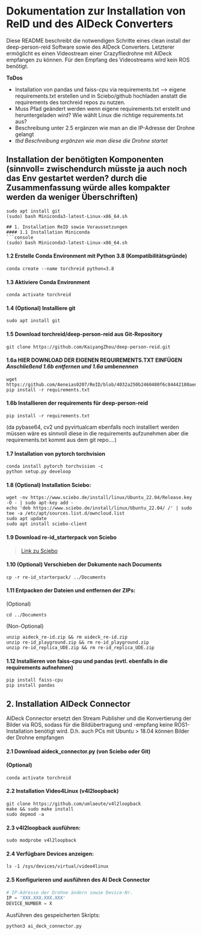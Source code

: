 # __Dokumentation zur Installation von ReID und des AIDeck Converters__

Diese README beschreibt die notwendigen Schritte eines clean install der deep-person-reid Software sowie des AIDeck Converters.
Letzterer ermöglicht es einen Videostream einer Crazyfliedrohne mit AIDeck empfangen zu können. Für den Empfang des Videostreams wird kein ROS benötigt.

__ToDos__  
- Installation von pandas und faiss-cpu via requirements.txt --> eigene requirements.txt erstellen und in Sciebo/github hochladen anstatt die requirements des torchreid repos zu nutzen.
- Muss Pfad geändert werden wenn eigene requirements.txt erstellt und heruntergeladen wird? Wie wählt Linux die richtige requirements.txt aus?
- Beschreibung unter 2.5 ergänzen wie man an die IP-Adresse der Drohne gelangt
- *tbd Beschreibung ergänzen wie man diese die Drohne startet*
## Installation der benötigten Komponenten (sinnvoll= zwischendurch müsste ja auch noch das Env gestartet werden? durch die Zusammenfassung würde alles kompakter werden da weniger Überschriften)
```console
sudo apt install git
(sudo) bash Miniconda3-latest-Linux-x86_64.sh

## 1. Installation ReID sowie Voraussetzungen
#### 1.1 Installation Miniconda
```console
(sudo) bash Miniconda3-latest-Linux-x86_64.sh
```
#### 1.2 Erstelle Conda Environment mit Python 3.8 (Kompatibilitätsgründe)
```console
conda create --name torchreid python=3.8
```
#### 1.3 Aktiviere Conda Environment
```console
conda activate torchreid
```
#### 1.4 (Optional) Installiere git
```console
sudo apt install git
```
#### 1.5 Download torchreid/deep-person-reid aus Git-Repository
```console
git clone https://github.com/KaiyangZhou/deep-person-reid.git
```

#### 1.6a HIER DOWNLOAD DER EIGENEN REQUIREMENTS.TXT EINFÜGEN *Anschließend 1.6b entfernen und 1.6a umbenennen*
```console
wget https://github.com/Aeneias0207/ReID/blob/4032a250b2460480f6c84442180aedf904faee21/requirements.txt
pip install -r requirements.txt
```

#### 1.6b Installieren der requirements für deep-person-reid
```console
pip install -r requirements.txt
```
(da pybase64, cv2 und pyvirtualcam ebenfalls noch installiert werden müssen wäre es sinnvoll diese in die requirements aufzunehmen aber die requirements.txt kommt aus dem git repo....)
#### 1.7 Installation von pytorch torchvision
```console
conda install pytorch torchvision -c
python setup.py develoop
```
#### 1.8 (Optional) Installation Sciebo:
```console
wget -nv https://www.sciebo.de/install/linux/Ubuntu_22.04/Release.key -O - | sudo apt-key add -
echo 'deb https://www.sciebo.de/install/linux/Ubuntu_22.04/ /' | sudo tee -a /etc/apt/sources.list.d/owncloud.list
sudo apt update
sudo apt install sciebo-client
```

#### 1.9 Download re-id_starterpack von Sciebo
>[Link zu Sciebo](https://tu-dortmund.sciebo.de/f/321038868)

#### 1.10 (Optional) Verschieben der Dokumente nach Documents
```console
cp -r re-id_starterpack/ ../Documents
```

#### 1.11 Entpacken der Dateien und entfernen der ZIPs:
(Optional)
```console
cd ../Documents
```
(Non-Optional)
```console
unzip aideck_re-id.zip && rm aideck_re-id.zip
unzip re-id_playground.zip && rm re-id_playground.zip
unzip re-id_replica_UDE.zip && rm re-id_replica_UDE.zip
```

#### 1.12 Installieren von faiss-cpu und pandas (evtl. ebenfalls in die requirements aufnehmen)
```console
pip install faiss-cpu
pip install pandas
```

## 2. Installation AIDeck Connector
AIDeck Connector ersetzt den Stream Publisher und die Konvertierung der Bilder via ROS, sodass für die Bildübertragung und -empfang keine ROS1-Installation benötigt wird. D.h. auch PCs mit Ubuntu > 18.04 können Bilder der Drohne empfangen
#### 2.1 Download aideck_connector.py (von Sciebo oder Git)
#### (Optional)
```console
conda activate torchreid
```

#### 2.2 Installation Video4Linux (v4l2loopback)
```console
git clone https://github.com/umlaeute/v4l2loopback
make && sudo make install
sudo depmod -a
```

#### 2.3 v4l2loopback ausführen:
```console
sudo modprobe v4l2loopback
```

#### 2.4 Verfügbare Devices anzeigen:
```console
ls -1 /sys/devices/virtual/video4linux
```


#### 2.5 Konfigurieren und ausführen des AI Deck Connector
```python
# IP-Adresse der Drohne ändern sowie Device-Nr.
IP = 'XXX.XXX.XXX.XXX'
DEVICE_NUMBER = X
```

Ausführen des gespeicherten Skripts:
```console
python3 ai_deck_connector.py
```
